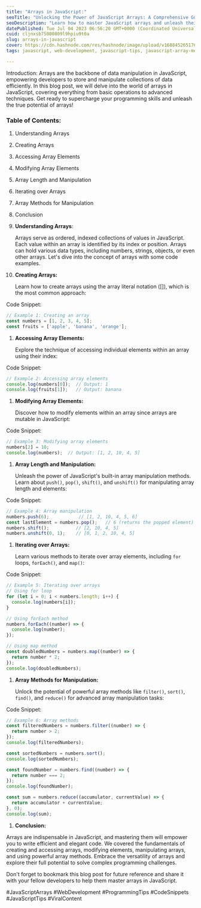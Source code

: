 ```yaml
---
title: "Arrays in JavaScript:"
seoTitle: "Unlocking the Power of JavaScript Arrays: A Comprehensive Guide for De"
seoDescription: "Learn how to master JavaScript arrays and unleash their full potential with this comprehensive guide. Discover array creation, element access, manipulation"
datePublished: Tue Jul 04 2023 06:56:20 GMT+0000 (Coordinated Universal Time)
cuid: cljnxsb75000809l9hpiu9t0a
slug: arrays-in-javascript
cover: https://cdn.hashnode.com/res/hashnode/image/upload/v1688452651766/ae153a65-d042-4a3b-b7e0-60e67eb6c482.jpeg
tags: javascript, web-development, javascript-tips, javascript-array-methods, wemakedevs

---
```


Introduction: Arrays are the backbone of data manipulation in JavaScript, empowering developers to store and manipulate collections of data efficiently. In this blog post, we will delve into the world of arrays in JavaScript, covering everything from basic operations to advanced techniques. Get ready to supercharge your programming skills and unleash the true potential of arrays!

### Table of Contents:

1. Understanding Arrays
    
2. Creating Arrays
    
3. Accessing Array Elements
    
4. Modifying Array Elements
    
5. Array Length and Manipulation
    
6. Iterating over Arrays
    
7. Array Methods for Manipulation
    
8. Conclusion
    

1. **Understanding Arrays**:
    
    Arrays serve as ordered, indexed collections of values in JavaScript. Each value within an array is identified by its index or position. Arrays can hold various data types, including numbers, strings, objects, or even other arrays. Let's dive into the concept of arrays with some code examples.
    
2. **Creating Arrays:**
    
    Learn how to create arrays using the array literal notation (\[\]), which is the most common approach:
    

Code Snippet:

```javascript
// Example 1: Creating an array
const numbers = [1, 2, 3, 4, 5];
const fruits = ['apple', 'banana', 'orange'];
```

1. **Accessing Array Elements:**
    
    Explore the technique of accessing individual elements within an array using their index:
    

Code Snippet:

```javascript
// Example 2: Accessing array elements
console.log(numbers[0]);  // Output: 1
console.log(fruits[1]);   // Output: banana
```

1. **Modifying Array Elements:**
    
    Discover how to modify elements within an array since arrays are mutable in JavaScript:
    

Code Snippet:

```javascript
// Example 3: Modifying array elements
numbers[2] = 10;
console.log(numbers);  // Output: [1, 2, 10, 4, 5]
```

1. **Array Length and Manipulation:**
    
    Unleash the power of JavaScript's built-in array manipulation methods. Learn about `push()`, `pop()`, `shift()`, and `unshift()` for manipulating array length and elements:
    

Code Snippet:

```javascript
// Example 4: Array manipulation
numbers.push(6);           // [1, 2, 10, 4, 5, 6]
const lastElement = numbers.pop();   // 6 (returns the popped element)
numbers.shift();          // [2, 10, 4, 5]
numbers.unshift(0, 1);    // [0, 1, 2, 10, 4, 5]
```

1. **Iterating over Arrays:**
    
    Learn various methods to iterate over array elements, including `for` loops, `forEach()`, and `map()`:
    

Code Snippet:

```javascript
// Example 5: Iterating over arrays
// Using for loop
for (let i = 0; i < numbers.length; i++) {
  console.log(numbers[i]);
}

// Using forEach method
numbers.forEach((number) => {
  console.log(number);
});

// Using map method
const doubledNumbers = numbers.map((number) => {
  return number * 2;
});
console.log(doubledNumbers);
```

1. **Array Methods for Manipulation:**
    
    Unlock the potential of powerful array methods like `filter()`, `sort()`, `find()`, and `reduce()` for advanced array manipulation tasks:
    

Code Snippet:

```javascript
// Example 6: Array methods
const filteredNumbers = numbers.filter((number) => {
  return number > 2;
});
console.log(filteredNumbers);

const sortedNumbers = numbers.sort();
console.log(sortedNumbers);

const foundNumber = numbers.find((number) => {
  return number === 2;
});
console.log(foundNumber);

const sum = numbers.reduce((accumulator, currentValue) => {
  return accumulator + currentValue;
}, 0);
console.log(sum);
```

1. **Conclusion:**
    

Arrays are indispensable in JavaScript, and mastering them will empower you to write efficient and elegant code. We covered the fundamentals of creating and accessing arrays, modifying elements, manipulating arrays, and using powerful array methods. Embrace the versatility of arrays and explore their full potential to solve complex programming challenges.

Don't forget to bookmark this blog post for future reference and share it with your fellow developers to help them master arrays in JavaScript.

#JavaScriptArrays #WebDevelopment #ProgrammingTips #CodeSnippets #JavaScriptTips #ViralContent